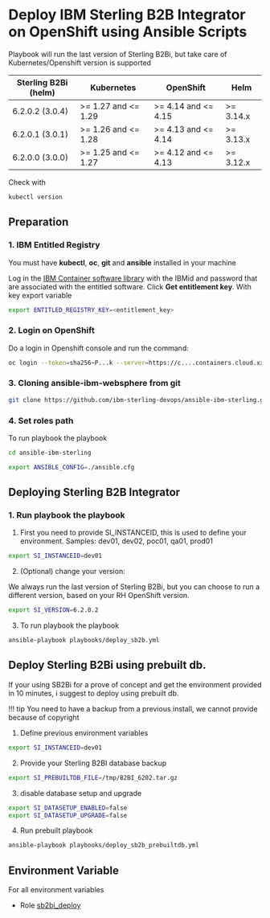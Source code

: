 # Deploy IBM Sterling B2B Integrator on OpenShift using Ansible Scripts

Playbook will run the last version of Sterling B2Bi, but take care of Kubernetes/Openshift version is supported

| Sterling B2Bi (helm) | Kubernetes          | OpenShift           | Helm      |
|----------------------|---------------------|---------------------|-----------|
| 6.2.0.2 (3.0.4)      | >= 1.27 and <= 1.29 | >= 4.14 and <= 4.15 | >= 3.14.x |
| 6.2.0.1 (3.0.1)      | >= 1.26 and <= 1.28 | >= 4.13 and <= 4.14 | >= 3.13.x |
| 6.2.0.0 (3.0.0)      | >= 1.25 and <= 1.27 | >= 4.12 and <= 4.13 | >= 3.12.x |

Check with

```bash 
kubectl version
```

## Preparation

### 1. IBM Entitled Registry

You must have **kubectl**, **oc**, **git** and **ansible** installed in your machine

Log in the [IBM Container software library](https://myibm.ibm.com/products-services/containerlibrary) with the IBMid and password that are associated with the entitled software. Click **Get entitlement key**. With key export variable

```bash 
export ENTITLED_REGISTRY_KEY=<entitlement_key>
```

### 2. Login on OpenShift

Do a login in Openshift console and run the command:

```bash 
oc login --token=sha256~P...k --server=https://c....containers.cloud.xxx.com:31234
```

### 3. Cloning ansible-ibm-websphere from git

```bash 
git clone https://github.com/ibm-sterling-devops/ansible-ibm-sterling.git
```

### 4. Set roles path

To run playbook the playbook

```bash 
cd ansible-ibm-sterling

export ANSIBLE_CONFIG=./ansible.cfg 
```

## Deploying Sterling B2B Integrator

### 1. Run playbook the playbook

1) First you need to provide SI_INSTANCEID, this is used to define your environment. Samples: dev01, dev02, poc01, qa01, prod01

```bash 
export SI_INSTANCEID=dev01
```

2) (Optional) change your version: 

We always run the last version of Sterling B2Bi, but you can choose to run a different version, based on your RH OpenShift version.

```bash 
export SI_VERSION=6.2.0.2
```

3) To run playbook the playbook


```bash 
ansible-playbook playbooks/deploy_sb2b.yml
```

## Deploy Sterling B2Bi using prebuilt db.

If your using SB2Bi for a prove of concept and get the environment provided in 10 minutes, i suggest to deploy using prebuilt db.

!!! tip
    You need to have a backup from a previous install, we cannot provide because of copyright


1) Define previous environment variables

```bash 
export SI_INSTANCEID=dev01
```

2) Provide your Sterling B2BI database backup

```bash 
export SI_PREBUILTDB_FILE=/tmp/B2BI_6202.tar.gz
```

3) disable database setup and upgrade

```bash 
export SI_DATASETUP_ENABLED=false
export SI_DATASETUP_UPGRADE=false
```

4) Run prebuilt playbook

```bash 
ansible-playbook playbooks/deploy_sb2b_prebuiltdb.yml
```

## Environment Variable

For all environment variables

* Role [sb2bi_deploy](../../roles/sb2bi_deploy)
